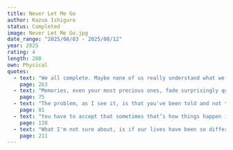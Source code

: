 ```yaml
---
title: Never Let Me Go
author: Kazuo Ishiguro
status: Completed
image: Never Let Me Go.jpg
date_range: "2025/08/03 - 2025/08/12"
year: 2025
rating: 4
length: 288
own: Physical
quotes:
  - text: "We all complete. Maybe none of us really understand what we've lived through, or feel we've had enough time."
    page: 263
  - text: "Memories, even your most precious ones, fade surprisingly quickly."
    page: 75
  - text: "The problem, as I see it, is that you've been told and not told."
    page: 81
  - text: "You have to accept that sometimes that’s how things happen in this world."
    page: 138
  - text: "What I'm not sure about, is if our lives have been so different from the lives of the people we save."
    page: 211
---
```

